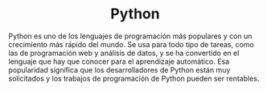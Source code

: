 <h1 align="center">Python</h1>

<p>Python es uno de los lenguajes de programación más populares y con un crecimiento más rápido del mundo. Se usa para todo tipo de tareas, como las de programación web y análisis de datos, y se ha convertido en el lenguaje que hay que conocer para el aprendizaje automático. Esa popularidad significa que los desarrolladores de Python están muy solicitados y los trabajos de programación de Python pueden ser rentables.</p>